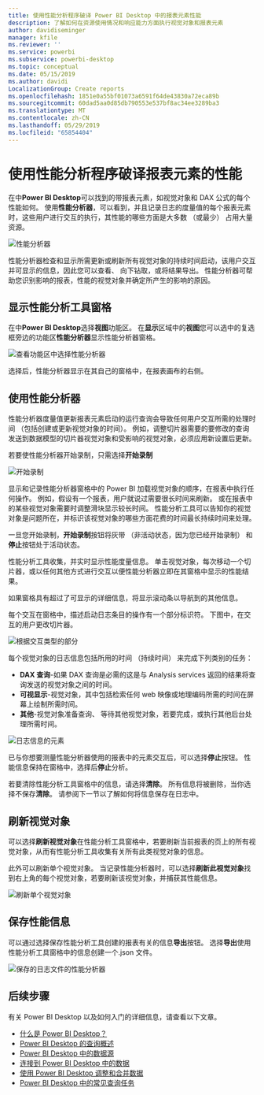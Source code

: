 ```yaml
---
title: 使用性能分析程序破译 Power BI Desktop 中的报表元素性能
description: 了解如何在资源使用情况和响应能力方面执行视觉对象和报表元素
author: davidiseminger
manager: kfile
ms.reviewer: ''
ms.service: powerbi
ms.subservice: powerbi-desktop
ms.topic: conceptual
ms.date: 05/15/2019
ms.author: davidi
LocalizationGroup: Create reports
ms.openlocfilehash: 1851e0a55bf01073a6591f64de43830a72eca89b
ms.sourcegitcommit: 60dad5aa0d85db790553e537bf8ac34ee3289ba3
ms.translationtype: MT
ms.contentlocale: zh-CN
ms.lasthandoff: 05/29/2019
ms.locfileid: "65854404"
---
```

# <a name="use-performance-analyzer-to-examine-report-element-performance"></a>使用性能分析程序破译报表元素的性能

在中**Power BI Desktop**可以找到的带报表元素，如视觉对象和 DAX 公式的每个性能如何。 使用**性能分析器**，可以看到，并且记录日志的度量值的每个报表元素时，这些用户进行交互的执行，其性能的哪些方面是大多数 （或最少） 占用大量资源。

![性能分析器](media/desktop-performance-analyzer/performance-analyzer-01.png)

性能分析器检查和显示所需更新或刷新所有视觉对象的持续时间启动，该用户交互并可显示的信息，因此您可以查看、 向下钻取，或将结果导出。 性能分析器可帮助您识别影响的报表，性能的视觉对象并确定所产生的影响的原因。

## <a name="displaying-the-performance-analyzer-pane"></a>显示性能分析工具窗格

在中**Power BI Desktop**选择**视图**功能区。 在**显示**区域中的**视图**您可以选中的复选框旁边的功能区**性能分析器**显示性能分析器窗格。

![查看功能区中选择性能分析器](media/desktop-performance-analyzer/performance-analyzer-02.png)

选择后，性能分析器显示在其自己的窗格中，在报表画布的右侧。

## <a name="using-performance-analyzer"></a>使用性能分析器

性能分析器度量值更新报表元素启动的运行查询会导致任何用户交互所需的处理时间 （包括创建或更新视觉对象的时间）。 例如，调整切片器需要的要修改的查询发送到数据模型的切片器视觉对象和受影响的视觉对象，必须应用新设置后更新。 

若要使性能分析器开始录制，只需选择**开始录制**

![开始录制](media/desktop-performance-analyzer/performance-analyzer-03.png)

显示和记录性能分析器窗格中的 Power BI 加载视觉对象的顺序，在报表中执行任何操作。 例如，假设有一个报表，用户就说过需要很长时间来刷新。 或在报表中的某些视觉对象需要时调整滑块显示较长时间。 性能分析工具可以告知你的视觉对象是问题所在，并标识该视觉对象的哪些方面花费的时间最长持续时间来处理。 

一旦您开始录制，**开始录制**按钮将灰带 （非活动状态，因为您已经开始录制） 和**停止**按钮处于活动状态。 

性能分析工具收集，并实时显示性能度量信息。 单击视觉对象，每次移动一个切片器，或以任何其他方式进行交互以便性能分析器立即在其窗格中显示的性能结果。

如果窗格具有超过了可显示的详细信息，将显示滚动条以导航到的其他信息。

每个交互在窗格中，描述启动日志条目的操作有一个部分标识符。 下图中，在交互的用户更改切片器。

![根据交互类型的部分](media/desktop-performance-analyzer/performance-analyzer-04.png)

每个视觉对象的日志信息包括所用的时间 （持续时间） 来完成下列类别的任务：

* **DAX 查询**-如果 DAX 查询是必需的这是与 Analysis services 返回的结果将查询发送的视觉对象之间的时间。
* **可视显示**-视觉对象，其中包括检索任何 web 映像或地理编码所需的时间在屏幕上绘制所需时间。 
* **其他**-视觉对象准备查询、 等待其他视觉对象，若要完成，或执行其他后台处理所需时间。

![日志信息的元素](media/desktop-performance-analyzer/performance-analyzer-06.png)

已与你想要测量性能分析器使用的报表中的元素交互后，可以选择**停止**按钮。 性能信息保持在窗格中，选择后**停止**分析。

若要清除性能分析工具窗格中的信息，请选择**清除**。 所有信息将被删除，当你选择不保存**清除**。 请参阅下一节以了解如何将信息保存在日志中。 

## <a name="refreshing-visuals"></a>刷新视觉对象

可以选择**刷新视觉对象**在性能分析工具窗格中，若要刷新当前报表的页上的所有视觉对象，从而有性能分析工具收集有关所有此类视觉对象的信息。

此外可以刷新单个视觉对象。 当记录性能分析器时，可以选择**刷新此视觉对象**找到右上角的每个视觉对象，若要刷新该视觉对象，并捕获其性能信息。

![刷新单个视觉对象](media/desktop-performance-analyzer/performance-analyzer-07.png)

## <a name="saving-performance-information"></a>保存性能信息

可以通过选择保存性能分析工具创建的报表有关的信息**导出**按钮。 选择**导出**使用性能分析工具窗格中的信息创建一个.json 文件。 

![保存的日志文件的性能分析器](media/desktop-performance-analyzer/performance-analyzer-05.png)


## <a name="next-steps"></a>后续步骤
有关 Power BI Desktop  以及如何入门的详细信息，请查看以下文章。

* [什么是 Power BI Desktop？](desktop-what-is-desktop.md)
* [Power BI Desktop 的查询概述](desktop-query-overview.md)
* [Power BI Desktop 中的数据源](desktop-data-sources.md)
* [连接到 Power BI Desktop 中的数据](desktop-connect-to-data.md)
* [使用 Power BI Desktop 调整和合并数据](desktop-shape-and-combine-data.md)
* [Power BI Desktop 中的常见查询任务](desktop-common-query-tasks.md)   

